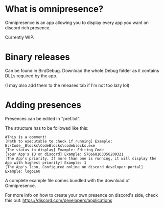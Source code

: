 # What is omnipresence?
Omnipresence is an app allowing you to display every app you want on discord rich presence.

Currently WIP.

# Binary releases
Can be found in Bin/Debug. Download the whole Debug folder as it contains DLLs required by the app.

(I may also add them to the releases tab if I'm not too lazy lol)
# Adding presences
Presences can be edited in "pref.txt".

The structure has to be followed like this:

```
#This is a comment!
[Path to executable to check if running] Example: E:\Code__Blocks\CodeBlocks\codeblocks.exe
[The status to display] Example: Editing Code
[Your App's ID on discord] Example: 576668163350200321
[The App's priority. If more than one is running, it will display the App with highest priority] Example: 1
[The App's Icon, Configured online on discord developer portal] Example: logo160
```

A complete example file comes bundled with the download of Omnipresence.

For more info on how to create your own presence on discord's side, check this out:
https://discord.com/developers/applications
